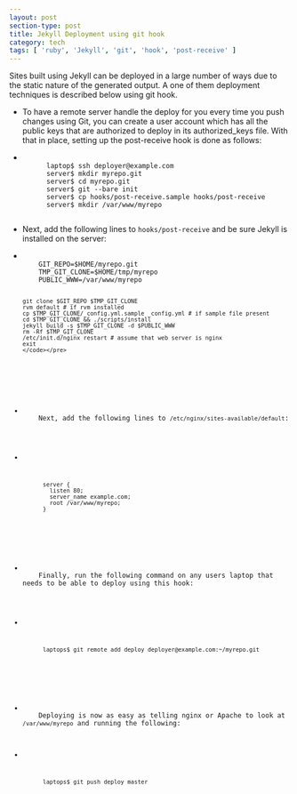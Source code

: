 ```yaml
---
layout: post
section-type: post
title: Jekyll Deployment using git hook
category: tech
tags: [ 'ruby', 'Jekyll', 'git', 'hook', 'post-receive' ]
---
```

Sites built using Jekyll can be deployed in a large number of ways due to the static nature of the generated output. A one of them deployment techniques is described below using git hook.

<ul class='list-unstyled text-left content'>
  <li>
    To have a remote server handle the deploy for you every time you push changes using Git, you can create a user account which has all the public keys that are authorized to deploy in its authorized_keys file. With that in place, setting up the post-receive hook is done as follows:
  </li>

  <li>
    <pre><code data-trim class="yaml">
      laptop$ ssh deployer@example.com
      server$ mkdir myrepo.git
      server$ cd myrepo.git
      server$ git --bare init
      server$ cp hooks/post-receive.sample hooks/post-receive
      server$ mkdir /var/www/myrepo
    </code></pre>
  </li>

  <li>
    Next, add the following lines to <code>hooks/post-receive</code> and be sure Jekyll is installed on the server:
  </li>

  <li>
    <pre><code data-trim class="yaml">
    GIT_REPO=$HOME/myrepo.git
    TMP_GIT_CLONE=$HOME/tmp/myrepo
    PUBLIC_WWW=/var/www/myrepo

    git clone $GIT_REPO $TMP_GIT_CLONE
    rvm default # if rvm installed
    cp $TMP_GIT_CLONE/_config.yml.sample _config.yml # if sample file present
    cd $TMP_GIT_CLONE && ./scripts/install
    jekyll build -s $TMP_GIT_CLONE -d $PUBLIC_WWW
    rm -Rf $TMP_GIT_CLONE
    /etc/init.d/nginx restart # assume that web server is nginx
    exit
    </code></pre>
  </li>

  <li>
    Next, add the following lines to <code>/etc/nginx/sites-available/default</code>:
  </li>

  <li>
    <pre><code data-trim class="yaml">
      server {
        listen 80;
        server_name example.com;
        root /var/www/myrepo;
      }
    </code></pre>
  </li>

  <li>
    Finally, run the following command on any users laptop that needs to be able to deploy using this hook:
  </li>

  <li>
    <pre><code data-trim class="yaml">
      laptops$ git remote add deploy deployer@example.com:~/myrepo.git
    </code></pre>
  </li>

  <li>
    Deploying is now as easy as telling nginx or Apache to look at <code>/var/www/myrepo</code> and running the following:
  </li>
  <li>
    <pre><code data-trim class="yaml">
      laptops$ git push deploy master
    </code></pre>
  </li>
</ul>
